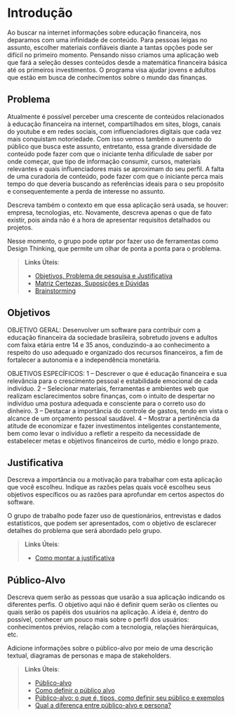 # Introdução

Ao buscar na internet informações sobre educação financeira, nos deparamos com uma infinidade de conteúdo.  Para pessoas leigas no assunto, escolher materiais confiáveis diante a tantas opções pode ser difícil no primeiro momento. Pensando nisso criamos uma aplicação web que fará a seleção desses conteúdos desde a matemática financeira básica até os primeiros investimentos. O programa visa ajudar jovens e adultos que estão em busca de conhecimentos sobre o mundo das finanças.

## Problema
Atualmente é possível perceber uma crescente de conteúdos relacionados à educação financeira na internet, compartilhados em sites, blogs, canais do youtube e em redes sociais, com influenciadores digitais que cada vez mais conquistam notoriedade. Com isso vemos também o aumento do público que busca este assunto, entretanto, essa grande diversidade de conteúdo pode fazer com que o iniciante tenha dificulade de saber por onde começar, que tipo de informação consumir, cursos, materiais relevantes e quais influenciadores mais se aproximam do seu perfil. A falta de uma curadoria de conteúdo, pode fazer com que o iniciante perca mais tempo do que deveria buscando as referências ideais para o seu propósito e consequentemente a perda de interesse no assunto.

Descreva também o contexto em que essa aplicação será usada, se  houver: empresa, tecnologias, etc. Novamente, descreva apenas o que de  fato existir, pois ainda não é a hora de apresentar requisitos  detalhados ou projetos.

Nesse momento, o grupo pode optar por fazer uso  de ferramentas como Design Thinking, que permite um olhar de ponta a ponta para o problema.

> **Links Úteis**:
> - [Objetivos, Problema de pesquisa e Justificativa](https://medium.com/@versioparole/objetivos-problema-de-pesquisa-e-justificativa-c98c8233b9c3)
> - [Matriz Certezas, Suposições e Dúvidas](https://medium.com/educa%C3%A7%C3%A3o-fora-da-caixa/matriz-certezas-suposi%C3%A7%C3%B5es-e-d%C3%BAvidas-fa2263633655)
> - [Brainstorming](https://www.euax.com.br/2018/09/brainstorming/)

## Objetivos
OBJETIVO GERAL:  Desenvolver um software para contribuir com a educação financeira da sociedade brasileira, sobretudo jovens e adultos com faixa etária entre 14 e 35 anos, conduzindo-a ao conhecimento a respeito do uso adequado e organizado dos recursos financeiros, a fim de fortalecer a autonomia e a independência monetária.

OBJETIVOS ESPECÍFICOS:
1 – Descrever o que é educação financeira e sua relevância para o crescimento pessoal e estabilidade emocional de cada indivíduo.
2 – Selecionar materiais, ferramentas e ambientes web que realizam esclarecimentos sobre finanças, com o intuito de despertar no indivíduo uma postura adequada e consciente para o correto uso do dinheiro.
3 – Destacar a importância do controle de gastos, tendo em vista o alcance de um orçamento pessoal saudável.
4 – Mostrar a pertinência da atitude de economizar e fazer investimentos inteligentes constantemente, bem como levar o indivíduo a refletir a respeito da necessidade de estabelecer metas e objetivos financeiros de curto, médio e longo prazo.


## Justificativa

Descreva a importância ou a motivação para trabalhar com esta aplicação que você escolheu. Indique as razões pelas quais você escolheu seus objetivos específicos ou as razões para aprofundar em certos aspectos do software.

O grupo de trabalho pode fazer uso de questionários, entrevistas e dados estatísticos, que podem ser apresentados, com o objetivo de esclarecer detalhes do problema que será abordado pelo grupo.

> **Links Úteis**:
> - [Como montar a justificativa](https://guiadamonografia.com.br/como-montar-justificativa-do-tcc/)

## Público-Alvo

Descreva quem serão as pessoas que usarão a sua aplicação indicando os diferentes perfis. O objetivo aqui não é definir quem serão os clientes ou quais serão os papéis dos usuários na aplicação. A ideia é, dentro do possível, conhecer um pouco mais sobre o perfil dos usuários: conhecimentos prévios, relação com a tecnologia, relações
hierárquicas, etc.

Adicione informações sobre o público-alvo por meio de uma descrição textual, diagramas de personas e mapa de stakeholders.

> **Links Úteis**:
> - [Público-alvo](https://blog.hotmart.com/pt-br/publico-alvo/)
> - [Como definir o público alvo](https://exame.com/pme/5-dicas-essenciais-para-definir-o-publico-alvo-do-seu-negocio/)
> - [Público-alvo: o que é, tipos, como definir seu público e exemplos](https://klickpages.com.br/blog/publico-alvo-o-que-e/)
> - [Qual a diferença entre público-alvo e persona?](https://rockcontent.com/blog/diferenca-publico-alvo-e-persona/)
